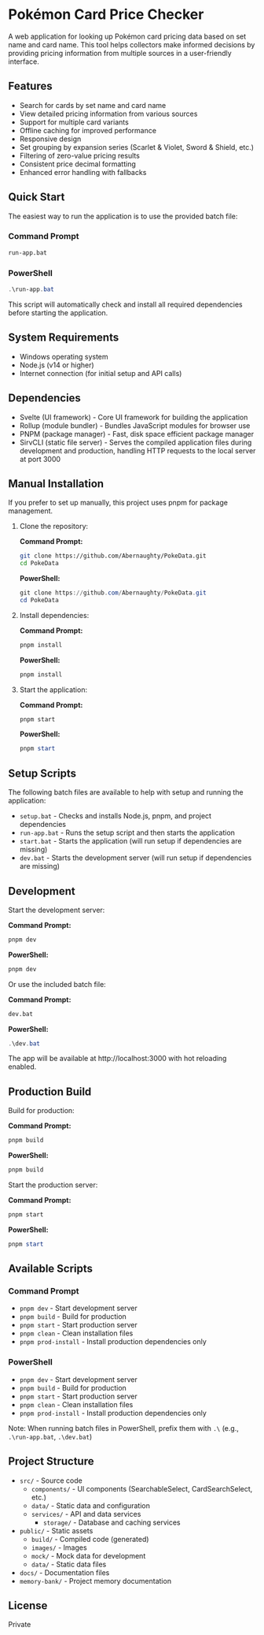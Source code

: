 # Pokémon Card Price Checker

A web application for looking up Pokémon card pricing data based on set name and card name. This tool helps collectors make informed decisions by providing pricing information from multiple sources in a user-friendly interface.

## Features

- Search for cards by set name and card name
- View detailed pricing information from various sources
- Support for multiple card variants
- Offline caching for improved performance
- Responsive design
- Set grouping by expansion series (Scarlet & Violet, Sword & Shield, etc.)
- Filtering of zero-value pricing results
- Consistent price decimal formatting
- Enhanced error handling with fallbacks

## Quick Start

The easiest way to run the application is to use the provided batch file:

### Command Prompt
```bash
run-app.bat
```

### PowerShell
```powershell
.\run-app.bat
```

This script will automatically check and install all required dependencies before starting the application.

## System Requirements

- Windows operating system
- Node.js (v14 or higher)
- Internet connection (for initial setup and API calls)

## Dependencies

- Svelte (UI framework) - Core UI framework for building the application
- Rollup (module bundler) - Bundles JavaScript modules for browser use
- PNPM (package manager) - Fast, disk space efficient package manager
- SirvCLI (static file server) - Serves the compiled application files during development and production, handling HTTP requests to the local server at port 3000

## Manual Installation

If you prefer to set up manually, this project uses pnpm for package management.

1. Clone the repository:
   
   **Command Prompt:**
   ```bash
   git clone https://github.com/Abernaughty/PokeData.git
   cd PokeData
   ```
   
   **PowerShell:**
   ```powershell
   git clone https://github.com/Abernaughty/PokeData.git
   cd PokeData
   ```

2. Install dependencies:
   
   **Command Prompt:**
   ```bash
   pnpm install
   ```
   
   **PowerShell:**
   ```powershell
   pnpm install
   ```

3. Start the application:
   
   **Command Prompt:**
   ```bash
   pnpm start
   ```
   
   **PowerShell:**
   ```powershell
   pnpm start
   ```

## Setup Scripts

The following batch files are available to help with setup and running the application:

- `setup.bat` - Checks and installs Node.js, pnpm, and project dependencies
- `run-app.bat` - Runs the setup script and then starts the application
- `start.bat` - Starts the application (will run setup if dependencies are missing)
- `dev.bat` - Starts the development server (will run setup if dependencies are missing)

## Development

Start the development server:

**Command Prompt:**
```bash
pnpm dev
```

**PowerShell:**
```powershell
pnpm dev
```

Or use the included batch file:

**Command Prompt:**
```bash
dev.bat
```

**PowerShell:**
```powershell
.\dev.bat
```

The app will be available at http://localhost:3000 with hot reloading enabled.

## Production Build

Build for production:

**Command Prompt:**
```bash
pnpm build
```

**PowerShell:**
```powershell
pnpm build
```

Start the production server:

**Command Prompt:**
```bash
pnpm start
```

**PowerShell:**
```powershell
pnpm start
```

## Available Scripts

### Command Prompt
- `pnpm dev` - Start development server
- `pnpm build` - Build for production
- `pnpm start` - Start production server
- `pnpm clean` - Clean installation files
- `pnpm prod-install` - Install production dependencies only

### PowerShell
- `pnpm dev` - Start development server
- `pnpm build` - Build for production
- `pnpm start` - Start production server
- `pnpm clean` - Clean installation files
- `pnpm prod-install` - Install production dependencies only

Note: When running batch files in PowerShell, prefix them with `.\` (e.g., `.\run-app.bat`, `.\dev.bat`)

## Project Structure

- `src/` - Source code
  - `components/` - UI components (SearchableSelect, CardSearchSelect, etc.)
  - `data/` - Static data and configuration
  - `services/` - API and data services
    - `storage/` - Database and caching services
- `public/` - Static assets
  - `build/` - Compiled code (generated)
  - `images/` - Images
  - `mock/` - Mock data for development
  - `data/` - Static data files
- `docs/` - Documentation files
- `memory-bank/` - Project memory documentation

## License

Private
